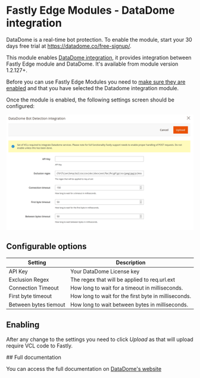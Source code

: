 # Fastly Edge Modules - DataDome integration 

DataDome is a real-time bot protection. To enable the module, start your 30 days free trial at https://datadome.co/free-signup/.

This module enables [DataDome integration](https://docs.datadome.co/docs/magento-with-fastly-cdn "DataDome Documetation"), it provides integration between Fastly Edge module and DataDome. It's available from module version 1.2.127+. 

Before you can use Fastly Edge Modules you need to [make sure they are enabled](https://github.com/fastly/fastly-magento2/blob/master/Documentation/Guides/Edge-Modules/EDGE-MODULES.md) and that you have selected the Datadome integration module.

Once the module is enabled, the following settings screen should be configured:

![Fastly Edge Module DataDome configuration](../../images/guides/edge-modules/edge-module-datadome.jpg "Fastly Edge Module DataDome configuration")

## Configurable options

| Setting | Description |
|---------|-------------|
| API Key | Your DataDome License key |
| Exclusion Regex | The regex that will be applied to req.url.ext |
| Connection Timeout | How long to wait for a timeout in milliseconds. |
| First byte timeout | How long to wait for the first byte in milliseconds. |
| Between bytes tiemout | How long to wait between bytes in milliseconds. |

## Enabling

After any change to the settings you need to click *Upload* as that will upload require VCL code to Fastly.

## Full documentation 

You can access the full documentation on [DataDome's website](https://docs.datadome.co/docs/magento-with-fastly-cdn, "Documentation")